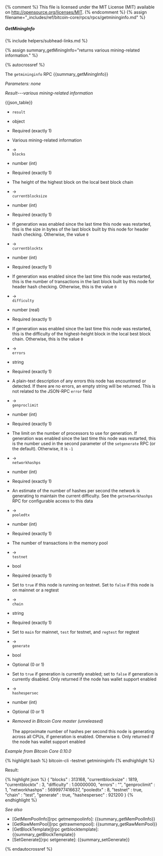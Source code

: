 {% comment %}
This file is licensed under the MIT License (MIT) available on
http://opensource.org/licenses/MIT.
{% endcomment %}
{% assign filename="_includes/ref/bitcoin-core/rpcs/rpcs/getmininginfo.md" %}

##### GetMiningInfo
{% include helpers/subhead-links.md %}

{% assign summary_getMiningInfo="returns various mining-related information." %}

{% autocrossref %}

The `getmininginfo` RPC {{summary_getMiningInfo}}

*Parameters: none*

*Result---various mining-related information*

{{json_table}}

* `result`
* object
* Required (exactly 1)
* Various mining-related information

* →<br>`blocks`
* number (int)
* Required (exactly 1)
* The height of the highest block on the local best block chain

* →<br>`currentblocksize`
* number (int)
* Required (exactly 1)
* If generation was enabled since the last time this node was restarted, this is the size in bytes of the last block built by this node for header hash checking.  Otherwise, the value `0`

* →<br>`currentblocktx`
* number (int)
* Required (exactly 1)
* If generation was enabled since the last time this node was restarted, this is the number of transactions in the last block built by this node for header hash checking.  Otherwise, this is the value `0`

* →<br>`difficulty`
* number (real)
* Required (exactly 1)
* If generation was enabled since the last time this node was restarted, this is the difficulty of the highest-height block in the local best block chain.  Otherwise, this is the value `0`

* →<br>`errors`
* string
* Required (exactly 1)
* A plain-text description of any errors this node has encountered or detected.  If there are no errors, an empty string will be returned.  This is not related to the JSON-RPC `error` field

* →<br>`genproclimit`
* number (int)
* Required (exactly 1)
* The limit on the number of processors to use for generation.  If generation was enabled since the last time this node was restarted, this is the number used in the second parameter of the `setgenerate` RPC (or the default).  Otherwise, it is `-1`

* →<br>`networkhashps`
* number (int)
* Required (exactly 1)
* An estimate of the number of hashes per second the network is generating to maintain the current difficulty.  See the `getnetworkhashps` RPC for configurable access to this data

* →<br>`pooledtx`
* number (int)
* Required (exactly 1)
* The number of transactions in the memory pool

* →<br>`testnet`
* bool
* Required (exactly 1)
* Set to `true` if this node is running on testnet.  Set to `false` if this node is on mainnet or a regtest

* →<br>`chain`
* string
* Required (exactly 1)
* Set to `main` for mainnet, `test` for testnet, and `regtest` for regtest

* →<br>`generate`
* bool
* Optional (0 or 1)
* Set to `true` if generation is currently enabled; set to `false` if generation is currently disabled.  Only returned if the node has wallet support enabled

* →<br>`hashespersec`
* number (int)
* Optional (0 or 1)
* *Removed in Bitcoin Core master (unreleased)*<br><br>The approximate number of hashes per second this node is generating across all CPUs, if generation is enabled.  Otherwise `0`.  Only returned if the node has wallet support enabled

*Example from Bitcoin Core 0.10.0*

{% highlight bash %}
bitcoin-cli -testnet getmininginfo
{% endhighlight %}

Result:

{% highlight json %}
{
    "blocks" : 313168,
    "currentblocksize" : 1819,
    "currentblocktx" : 3,
    "difficulty" : 1.00000000,
    "errors" : "",
    "genproclimit" : 1,
    "networkhashps" : 5699977416637,
    "pooledtx" : 8,
    "testnet" : true,
    "chain" : "test",
    "generate" : true,
    "hashespersec" : 921200
}
{% endhighlight %}

*See also*

* [GetMemPoolInfo][rpc getmempoolinfo]: {{summary_getMemPoolInfo}}
* [GetRawMemPool][rpc getrawmempool]: {{summary_getRawMemPool}}
* [GetBlockTemplate][rpc getblocktemplate]: {{summary_getBlockTemplate}}
* [SetGenerate][rpc setgenerate]: {{summary_setGenerate}}

{% endautocrossref %}
